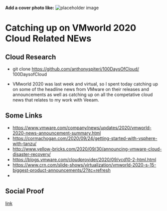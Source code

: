 **Add a cover photo like:**
![placeholder image](https://via.placeholder.com/1200x600)

# Catching up on VMworld 2020 Cloud Related NEws

## Cloud Research

- git clone https://github.com/anthonyspiteri/100DaysOfCloud/ 100DaysofCloud

- VMworld 2020 was last week and virtual, so I spent today catching up on some of the headline news from VMware on their releases and announcements as well as catching up on all the competative cloud news that relates to my work with Veeam.

## Some Links

- https://www.vmware.com/company/news/updates/2020/vmworld-2020-news-announcement-summary.html 
- https://cormachogan.com/2020/09/24/getting-started-with-vsphere-with-tanzu/
- http://www.yellow-bricks.com/2020/09/30/announcing-vmware-cloud-disaster-recovery/
- https://blogs.vmware.com/cloudprovider/2020/09/vcd10-2-html.html
- https://www.crn.com/slide-shows/virtualization/vmworld-2020-s-15-biggest-product-announcements/2?itc=refresh
- 

## Social Proof

[link](https://twitter.com/anthonyspiteri/status/1313028040683708416)
